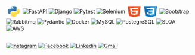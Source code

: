 <!--<img width=100% src="https://capsule-render.vercel.app/api?type=waving&color=00000c&height=55&section=header"/>-->
<div>
    <img align="center" alt="Python" height="35" width="40" src="https://raw.githubusercontent.com/devicons/devicon/master/icons/python/python-original.svg">
    <img align="center" alt="FastAPI" height="35" width="92" src="https://fastapi.tiangolo.com/img/logo-margin/logo-teal.png">
    <img align="center" alt="Django" height="60" width="60" src="https://img.icons8.com/?size=100&id=qV-JzWYl9dzP&format=png&color=000000">
    <img align="center" alt="Pytest" height="50" width="55" src="https://icon.icepanel.io/Technology/svg/pytest.svg">    
    <img align="center" alt="Selenium" height="36" width="36" src="https://img.icons8.com/?size=100&id=57160&format=png&color=20B126">
    <img align="center" alt="HTML" height="30" width="40" src="https://raw.githubusercontent.com/devicons/devicon/master/icons/html5/html5-original.svg">
    <img align="center" alt="CSS" height="30" width="40" src="https://raw.githubusercontent.com/devicons/devicon/master/icons/css3/css3-original.svg">
    <img align="center" alt="Bootstrap" height="30" width="40" src="https://icongr.am/devicon/bootstrap-plain.svg?size=128&color=7344a2">
    <img align="center" alt="Rabbitmq" height="30" width="30" src="https://icon.icepanel.io/Technology/svg/RabbitMQ.svg">
    <img align="center" alt="Pydantic" height="30" width="55" src="https://docs.pydantic.dev/latest/logo-white.svg">
    <img align="center" alt="Docker" height="50" width="50" src="https://icon.icepanel.io/Technology/svg/Docker.svg">
    <img align="center" alt="MySQL" height="35" width="40" src="https://cdn.iconscout.com/icon/free/png-512/free-mysql-20-1174940.png?f=webp&w=256">
    <img align="center" alt="PostegreSQL" height="35" width="40" src="https://icongr.am/devicon/postgresql-original.svg?size=30&color=currentColor">
    <img align="center" alt="SLQA" height="85" width="85" src="https://icon.icepanel.io/Technology/png-shadow-512/SQLAlchemy.png">
    <img align="center" alt="AWS" height="40" width="40" src="https://img.icons8.com/?size=100&id=wU62u24brJ44&format=png&color=000000">
    
</div>

##

<div> 
    <a href="https://www.instagram.com/gusfelip_/" target="_blank">
        <img alt="Instagram" src="https://img.icons8.com/?size=100&id=Xy10Jcu1L2Su&format=png&color=000000" height="40" width="40"></a>
    <a href="https://www.facebook.com/profile.php?id=100053648104645" height="40" width="40">
        <img alt="Facebook" src="https://img.icons8.com/?size=100&id=uLWV5A9vXIPu&format=png&color=000000" height="40" width="40"></a> 
    <a href="https://www.linkedin.com/in/gustavo-felipe-527306190" target="_blank">
        <img alt="Linkedin" src="https://img.icons8.com/?size=100&id=13930&format=png&color=000000" height="40" width="40"></a> 
    <a href="mailto:gustavofelipe2730@gmail.com">
        <img alt="Gmail" src="https://img.icons8.com/?size=100&id=P7UIlhbpWzZm&format=png&color=000000" height="40" width="40"></a>
</div>




